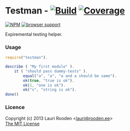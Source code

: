 
[1]: https://secure.travis-ci.org/lauriro/testman.png
[2]: https://travis-ci.org/lauriro/testman
[3]: https://coveralls.io/repos/lauriro/testman/badge.png
[4]: https://coveralls.io/r/lauriro/testman
[5]: https://nodei.co/npm/testman.png
[6]: https://nodei.co/npm/testman/
[7]: https://ci.testling.com/lauriro/testman.png
[8]: https://ci.testling.com/lauriro/testman




Testman - [![Build][1]][2] [![Coverage][3]][4]
=======

[![NPM][5]][6]
[![browser support][7]][8]

Expiremental testing helper.

### Usage

```javascript
require("testman").

describe ( "My first module" ).
	it ( "should pass dummy-tests" ).
		equal("a", "a", "a and a should be same").
		ok(true, "true is ok").
		ok(1, "one is ok").
		ok("s", "string is ok").
done()
```

### Licence

Copyright (c) 2013 Lauri Rooden &lt;lauri@rooden.ee&gt;  
[The MIT License](http://lauri.rooden.ee/mit-license.txt)


